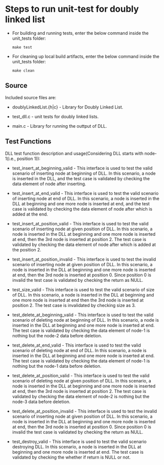 # Steps to run unit-test for doubly linked list

* For building and running tests, enter the below command inside the unit_tests folder:

    ```SHELL
    make test
    ```
    
* For cleaning up local build artifacts, enter the below command inside the unit_tests folder:

    ```SHELL
    make clean
    ```

## Source

Included source files are:

* doublyLinkedList.{h|c} - Library for Doubly Linked List.

* test_dll.c - unit tests for doubly linked lists.

* main.c - Library for running the outtput of DLL.

## Test Functions

DLL test function description and usage(Considering DLL starts with node-1(i.e., position 1)):

* test_insert_at_beginning_valid - This interface is used to test the valid scenario of inserting node at beginning of DLL.
								   In this scenario, a node is inserted in the DLL, and the test case is validated by
								   checking the data element of node after inserting.

* test_insert_at_end_valid - This interface is used to test the valid scenario of inserting node at end of DLL.
							 In this scenario, a node is inserted in the DLL at beginning and one more node is
							 inserted at end, and the test case is validated by checking the data element of node 
							 after which is added at the end.

* test_insert_at_position_valid - This interface is used to test the valid scenario of inserting node at given position of DLL.
								  In this scenario, a node is inserted in the DLL at beginning and one more node is
								  inserted at end, then the 3rd node is inserted at position 2. The test case is validated by checking the data element of node 
							      after which is added at the position 2.

* test_insert_at_position_invalid - This interface is used to test the invalid scenario of inserting node at given position of DLL.
                                    In this scenario, a node is inserted in the DLL at beginning and one more node is
								    inserted at end, then the 3rd node is inserted at position 0. 
									Since position 0 is invalid the test case is validated by checking the return as NULL.
						 
* test_size_valid - This interface is used to test the valid scenario of size of DLL.
					In this scenario, a node is inserted in the DLL at beginning and one more node is
					inserted at end then the 3rd node is inserted at position 2. The test case is invalidated by checking size as 3.

* test_delete_at_beginning_valid - This interface is used to test the valid scenario of deleting node at beginning of DLL.
								   In this scenario, a node is inserted in the DLL at beginning and one more node is
								   inserted at end. The test case is validated by checking the data element of node-1 is nothing 
								   but the node-2 data before deletion.

* test_delete_at_end_valid - This interface is used to test the valid scenario of deleting node at end of DLL.
							 In this scenario, a node is inserted in the DLL at beginning and one more node is
							 inserted at end. The test case is validated by checking the data element of node-1 is nothing 
							 but the node-1 data before deletion.

* test_delete_at_position_valid - This interface is used to test the valid scenario of deleting node at given position of DLL.
								  In this scenario, a node is inserted in the DLL at beginning and one more node is
							      inserted at end, then the 3rd node is inserted at position 2. The test case is validated by checking the data element of node-2 is nothing 
							      but the node-3 data before deletion.

* test_delete_at_position_invalid - This interface is used to test the invalid scenario of inserting node at given position of DLL.
									In this scenario, a node is inserted in the DLL at beginning and one more node is
								    inserted at end, then the 3rd node is inserted at position 0. 
									Since position 0 is invalid the test case is validated by checking the return as NULL.

* test_destroy_valid - This interface is used to test the valid scenario destroying DLL.
						In this scenario, a node is inserted in the DLL at beginning and one more node is
						inserted at end. The test case is validated by checking the whether if return is NULL or not.

